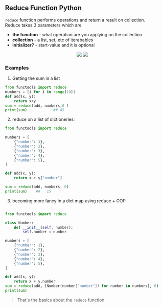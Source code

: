 ## Reduce Function Python
`reduce` function performs operations and return a result on collection. Reduce takes 3 parameters which are
* **the function** - what operation are you applying on the collection
* **collection** - a list, set, etc of iterabables
* **initializer?** - start-value and it is optional

<p align="center">
  <img src="https://img.shields.io/static/v1?label=language&message=python&color=green"/>
 <img src="https://img.shields.io/static/v1?label=packege&message=functtools&color=red"/>
</p>

### Examples
1. Getting the sum in a list

```python 
from functools import reduce
numbers = [i for i in range(10)]
def add(x, y):
    return x+y
sum = reduce(add, numbers,0 )
print(sum)            ## 45                                 
```

2. reduce on a list of dictioneries:
```python
from functools import reduce

numbers = [
    {"number": 1},
    {"number": 2},
    {"number": 3},
    {"number": 4},
    {"number": 5},
]

def add(x, y):
    return x + y["number"]

sum = reduce(add, numbers, 0)
print(sum)    ##   15                             
```

3. becoming more fancy in a dict map using reduce + OOP
````python

from functools import reduce

class Number:
    def __init__(self, number):
        self.number = number

numbers = [
    {"number": 1},
    {"number": 2},
    {"number": 3},
    {"number": 4},
    {"number": 5},
]

def add(x, y):
    return x + y.number
sum = reduce(add, [Number(number["number"]) for number in numbers], 0)
print(sum)
````

> That's the basics about the ``reduce`` function